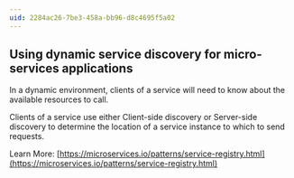 ```yaml
---
uid: 2284ac26-7be3-458a-bb96-d8c4695f5a02
---
```

## Using dynamic service discovery for micro-services applications

<div class="alert is-warning"><p>In a dynamic environment, clients of a service will need to know about the available resources to call.</p></div>

Clients of a service use either Client-side discovery or Server-side discovery to determine the location of a service instance to which to send requests.

Learn More: [https://microservices.io/patterns/service-registry.html](https://microservices.io/patterns/service-registry.html)